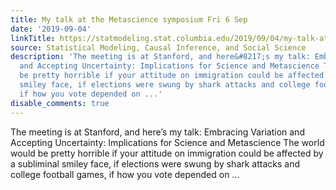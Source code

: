 ```yaml
---
title: My talk at the Metascience symposium Fri 6 Sep
date: '2019-09-04'
linkTitle: https://statmodeling.stat.columbia.edu/2019/09/04/my-talk-at-the-metascience-symposium-fri-6-sep/
source: Statistical Modeling, Causal Inference, and Social Science
description: 'The meeting is at Stanford, and here&#8217;s my talk: Embracing Variation
  and Accepting Uncertainty: Implications for Science and Metascience The world would
  be pretty horrible if your attitude on immigration could be affected by a subliminal
  smiley face, if elections were swung by shark attacks and college football games,
  if how you vote depended on ...'
disable_comments: true
---
```

The meeting is at Stanford, and here&#8217;s my talk: Embracing Variation and Accepting Uncertainty: Implications for Science and Metascience The world would be pretty horrible if your attitude on immigration could be affected by a subliminal smiley face, if elections were swung by shark attacks and college football games, if how you vote depended on ...